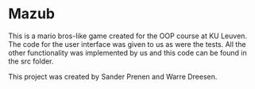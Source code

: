 # Mazub
This is a mario bros-like game created for the OOP course at KU Leuven. The code for the user interface was given to us as were the tests. All the other functionality was implemented by us and this code can be found in the src folder.

This project was created by Sander Prenen and Warre Dreesen.
